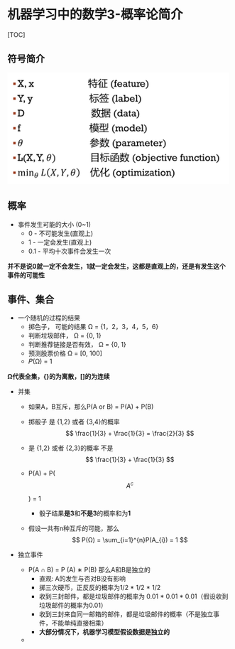 <script src='https://cdnjs.cloudflare.com/ajax/libs/mathjax/2.7.4/MathJax.js?config=TeX-MML-AM_CHTML' async></script>

# 机器学习中的数学3-概率论简介

[TOC]

## 符号简介

<img src="./img/3/symbol.jpg" width="500"/>

## 概率

- 事件发生可能的大小 (0~1)
  - 0 - 不可能发生(直观上)
  - 1 - 一定会发生(直观上)
  - 0.1 - 平均十次事件会发生一次

**并不是说0就一定不会发生，1就一定会发生，这都是直观上的，还是有发生这个事件的可能性**

## 事件、集合

- 一个随机的过程的结果
  - 掷色子， 可能的结果 Ω = {1，2，3，4，5，6}
  - 判断垃圾邮件， Ω = {0, 1}
  - 判断推荐链接是否有效， Ω = {0, 1}
  - 预测股票价格 Ω = [0, 100]
  - 𝑃(Ω) = 1

**Ω代表全集，{}的为离散，[]的为连续**

- 并集
  - 如果A，B互斥，那么P(A or B) = P(A) + P(B)

  - 掷骰子 是 {1,2} 或者 {3,4}的概率 
    $$
    \frac{1}{3} + \frac{1}{3} = \frac{2}{3}
    $$

  - 是 {1,2} 或者 {2,3}的概率 不是 
    $$
    \frac{1}{3} + \frac{1}{3}
    $$

  - P(A) + P($$A_{}^{c}$$) = 1

    - 骰子结果**是3**和**不是3**的概率和为**1**

  - 假设一共有n种互斥的可能，那么 
    $$
    P(Ω) = \sum_{i=1}^{n}P(A_{i}) = 1
    $$

- 独立事件

  - P(A ∩ B) = P (A) ∗ P(B) 那么A和B是独立的
    - 直观: A的发生与否对B没有影响
    - 掷三次硬币，正反反的概率为1/2 * 1/2 * 1/2
    - 收到三封邮件，都是垃圾邮件的概率为 0.01 * 0.01 * 0.01（假设收到垃圾邮件的概率为0.01）
    - 收到三封来自同一邮箱的邮件，都是垃圾邮件的概率（不是独立事件，不能单纯直接相乘）
    - **大部分情况下，机器学习模型假设数据是独立的**
  - ​

